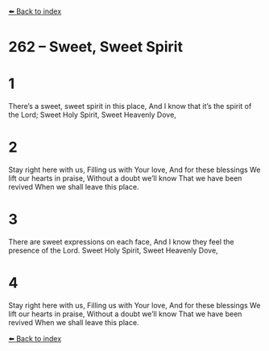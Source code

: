 [⬅️ Back to index](../README.md)

# 262 – Sweet, Sweet Spirit


# 1
There’s a sweet, sweet spirit in this place,
And I know that it’s the spirit of the Lord;
Sweet Holy Spirit,
Sweet Heavenly Dove,

# 2
Stay right here with us,
Filling us with Your love,
And for these blessings
We lift our hearts in praise,
Without a doubt we’ll know
That we have been revived
When we shall leave this place.

# 3
There are sweet expressions on each face,
And I know they feel the presence of the Lord.
Sweet Holy Spirit,
Sweet Heavenly Dove,

# 4
Stay right here with us,
Filling us with Your love,
And for these blessings
We lift our hearts in praise,
Without a doubt we’ll know
That we have been revived
When we shall leave this place.

[⬅️ Back to index](../README.md)
